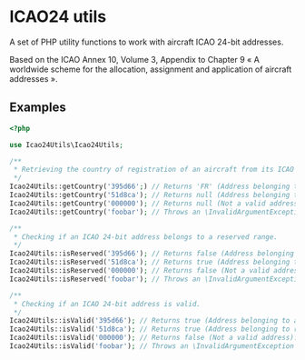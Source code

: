 # ICAO24 utils

A set of PHP utility functions to work with aircraft ICAO 24-bit addresses.

Based on the ICAO Annex 10, Volume 3, Appendix to Chapter 9 « A worldwide scheme for the allocation, assignment and
application of aircraft addresses ».

## Examples

```php
<?php

use Icao24Utils\Icao24Utils;

/**
 * Retrieving the country of registration of an aircraft from its ICAO 24-bit address.
 */
Icao24Utils::getCountry('395d66';) // Returns 'FR' (Address belonging to an allocated block for France).
Icao24Utils::getCountry('51d8ca'); // Returns null (Address belonging to reserved block).
Icao24Utils::getCountry('000000'); // Returns null (Not a valid address).
Icao24Utils::getCountry('foobar'); // Throws an \InvalidArgumentException (Malformed address).

/**
 * Checking if an ICAO 24-bit address belongs to a reserved range.
 */
Icao24Utils::isReserved('395d66'); // Returns false (Address belonging to an allocated block for France).
Icao24Utils::isReserved('51d8ca'); // Returns true (Address belonging to reserved block).
Icao24Utils::isReserved('000000'); // Returns false (Not a valid address).
Icao24Utils::isReserved('foobar'); // Throws an \InvalidArgumentException (Malformed address).

/**
 * Checking if an ICAO 24-bit address is valid.
 */
Icao24Utils::isValid('395d66'); // Returns true (Address belonging to an allocated block for France).
Icao24Utils::isValid('51d8ca'); // Returns true (Address belonging to reserved block).
Icao24Utils::isValid('000000'); // Returns false (Not a valid address).
Icao24Utils::isValid('foobar'); // Throws an \InvalidArgumentException (Malformed address).
```
